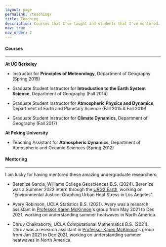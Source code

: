 ```yaml
---
layout: page
permalink: /teaching/
title: Teaching 
description: Courses that I've taught and students that I've mentored. 
nav: true
nav_order: 2
---
```


#### **Courses**
---
**At UC Berkeley**

- Instructor for **Principles of Meteorology**, Department of Geography (Spring 2019)

- Graduate Student Instructor for **Introduction to the Earth System Science**, Department of Geography (Fall 2014)

- Graduate Student Instructor for **Atmospheric Physics and Dynamics**, Department of Earth and Planetary Science (Fall 2015 & Fall 2019)

- Graduate Student Instructor for **Climate Dynamics**, Department of Geography (Fall 2017)

**At Peking University**

- Teaching Assistant for **Atmospheric Dynamics**, Department of Atmospheric and Oceanic Sciences (Spring 2012)

#### **Mentoring**
---
I am lucky for having mentored these amazing undergraduate researchers:

- Berenize Garcia, Williams College Geosciences B.S. (2024). Berenize was a Summer 2022 intern through the [URG2 Earth](https://urg2.earth/), working on "Environmental Justice: Graphing Urban Heat Stress in Los Angeles".

- Avery Robinson, UCLA Statistics B.S. (2021). Avery was a research assistant in [Professor Karen McKinnon](https://karenamckinnon.github.io/)'s group from May 2021 to Dec 2021, working on understanding summer heatwaves in North America. 

- Dhruv Chakraborty, UCLA Computational Mathematics B.S. (2021). Dhruv was a research assistant in [Professor Karen McKinnon](https://karenamckinnon.github.io/)'s group from Jan 2021 to Dec 2021, working on understanding summer heatwaves in North America. 

